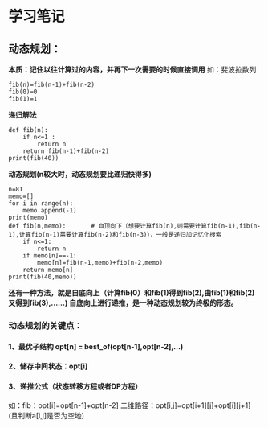 # 学习笔记
##  动态规划：
**本质：记住以往计算过的内容，并再下一次需要的时候直接调用**
如：斐波拉数列
```
fib(n)=fib(n-1)+fib(n-2)
fib(0)=0
fib(1)=1
```
**递归解法**
```
def fib(n):
    if n<=1 :
        return n
    return fib(n-1)+fib(n-2)
print(fib(40))
```

**动态规划(n较大时，动态规划要比递归快得多)**
```
n=81
memo=[]
for i in range(n):
    memo.append(-1)
print(memo)
def fib(n,memo):       # 自顶向下（想要计算fib(n),则需要计算fib(n-1),fib(n-1),计算fib(n-1)需要计算fib(n-2)和fib(n-3)），一般是递归加记忆化搜索
    if n<=1:
        return n
    if memo[n]==-1:
        memo[n]=fib(n-1,memo)+fib(n-2,memo)
    return memo[n]
print(fib(40,memo))
```

**还有一种方法，就是自底向上（计算fib(0）和fib(1)得到fib(2),由fib(1)和fib(2)又得到fib(3),......)
自底向上进行递推，是一种动态规划较为终极的形态。**

### 动态规划的关键点：
#### 1、最优子结构 opt[n] = best_of(opt[n-1],opt[n-2],...)
#### 2、储存中间状态：opt[i]
#### 3、递推公式（状态转移方程或者DP方程）
如：fib：opt[i]=opt[n-1]+opt[n-2]
二维路径：opt[i,j]=opt[i+1][j]+opt[i][j+1] (且判断a[i,j]是否为空地)